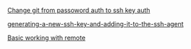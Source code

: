 [Change git from passoword auth to ssh key auth](https://gist.github.com/xirixiz/b6b0c6f4917ce17a90e00f9b60566278)

[generating-a-new-ssh-key-and-adding-it-to-the-ssh-agent](https://docs.github.com/en/authentication/connecting-to-github-with-ssh/generating-a-new-ssh-key-and-adding-it-to-the-ssh-agent)

[Basic working with remote](https://git-scm.com/book/en/v2/Git-Basics-Working-with-Remotes)
